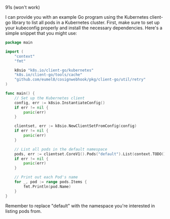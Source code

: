 91s (won't work)

I can provide you with an example Go program using the Kubernetes client-go library to list all pods in a Kubernetes cluster. First, make sure to set up your kubeconfig properly and install the necessary dependencies. Here's a simple snippet that you might use:

```go
package main

import (
    "context"
    "fmt"

    k8sio "k8s.io/client-go/kubernetes"
    "k8s.io/client-go/tools/cache"
    "github.com/eumel8/cosignwebhook/pkg/client-go/util/retry"
)

func main() {
    // Set up the Kubernetes client
    config, err := k8sio.InstantiateConfig()
    if err != nil {
        panic(err)
    }

    clientset, err := k8sio.NewClientSetFromConfig(config)
    if err != nil {
        panic(err)
    }

    // List all pods in the default namespace
    pods, err := clientset.CoreV1().Pods("default").List(context.TODO())
    if err != nil {
        panic(err)
    }

    // Print out each Pod's name
    for _, pod := range pods.Items {
        fmt.Println(pod.Name)
    }
}

```

Remember to replace "default" with the namespace you're interested in listing pods from.

